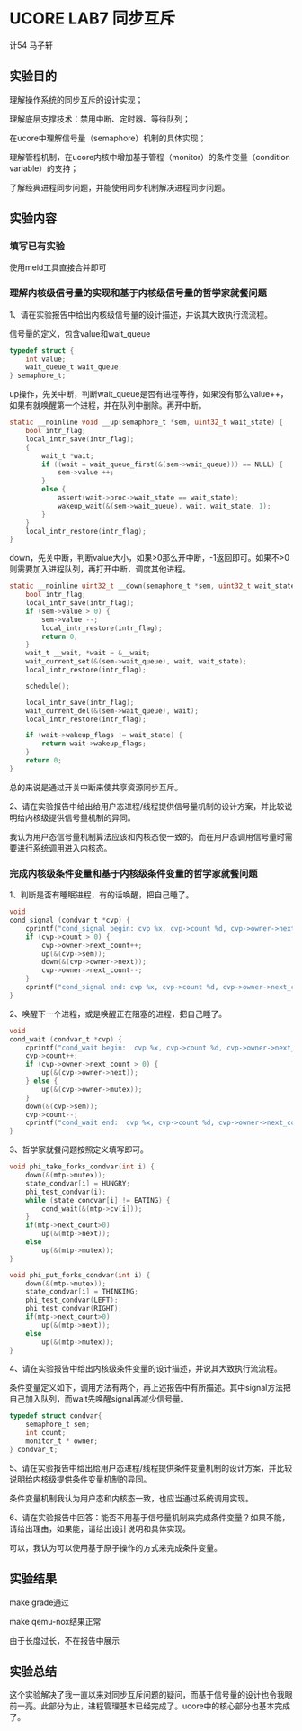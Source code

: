 # UCORE LAB7 同步互斥

计54 马子轩

## 实验目的

理解操作系统的同步互斥的设计实现；

理解底层支撑技术：禁用中断、定时器、等待队列；

在ucore中理解信号量（semaphore）机制的具体实现；

理解管程机制，在ucore内核中增加基于管程（monitor）的条件变量（condition variable）的支持；

了解经典进程同步问题，并能使用同步机制解决进程同步问题。

## 实验内容

### 填写已有实验

使用meld工具直接合并即可

### 理解内核级信号量的实现和基于内核级信号量的哲学家就餐问题

1、请在实验报告中给出内核级信号量的设计描述，并说其大致执行流流程。

信号量的定义，包含value和wait_queue

```c
typedef struct {
	int value;
	wait_queue_t wait_queue;
} semaphore_t;
```

up操作，先关中断，判断wait_queue是否有进程等待，如果没有那么value++，如果有就唤醒第一个进程，并在队列中删除。再开中断。

```c
static __noinline void __up(semaphore_t *sem, uint32_t wait_state) {
	bool intr_flag;
	local_intr_save(intr_flag);
	{
		wait_t *wait;
		if ((wait = wait_queue_first(&(sem->wait_queue))) == NULL) {
			sem->value ++;
		}
		else {
			assert(wait->proc->wait_state == wait_state);
			wakeup_wait(&(sem->wait_queue), wait, wait_state, 1);
		}
	}
	local_intr_restore(intr_flag);
}
```

down，先关中断，判断value大小，如果>0那么开中断，-1返回即可。如果不>0则需要加入进程队列，再打开中断，调度其他进程。

```c
static __noinline uint32_t __down(semaphore_t *sem, uint32_t wait_state) {
	bool intr_flag;
	local_intr_save(intr_flag);
	if (sem->value > 0) {
		sem->value --;
		local_intr_restore(intr_flag);
		return 0;
	}
	wait_t __wait, *wait = &__wait;
	wait_current_set(&(sem->wait_queue), wait, wait_state);
	local_intr_restore(intr_flag);

	schedule();

	local_intr_save(intr_flag);
	wait_current_del(&(sem->wait_queue), wait);
	local_intr_restore(intr_flag);

	if (wait->wakeup_flags != wait_state) {
		return wait->wakeup_flags;
	}
	return 0;
}
```

总的来说是通过开关中断来使共享资源同步互斥。

2、请在实验报告中给出给用户态进程/线程提供信号量机制的设计方案，并比较说明给内核级提供信号量机制的异同。

我认为用户态信号量机制算法应该和内核态使一致的。而在用户态调用信号量时需要进行系统调用进入内核态。

### 完成内核级条件变量和基于内核级条件变量的哲学家就餐问题

1、判断是否有睡眠进程，有的话唤醒，把自己睡了。

```c
void 
cond_signal (condvar_t *cvp) {
	cprintf("cond_signal begin: cvp %x, cvp->count %d, cvp->owner->next_count %d\n", cvp, cvp->count, cvp->owner->next_count);  
	if (cvp->count > 0) {
		cvp->owner->next_count++;
		up(&(cvp->sem));
		down(&(cvp->owner->next));
		cvp->owner->next_count--;
	}
	cprintf("cond_signal end: cvp %x, cvp->count %d, cvp->owner->next_count %d\n", cvp, cvp->count, cvp->owner->next_count);
}
```

2、唤醒下一个进程，或是唤醒正在阻塞的进程，把自己睡了。

```c
void
cond_wait (condvar_t *cvp) {
	cprintf("cond_wait begin:  cvp %x, cvp->count %d, cvp->owner->next_count %d\n", cvp, cvp->count, cvp->owner->next_count);
	cvp->count++;
	if (cvp->owner->next_count > 0) {
		up(&(cvp->owner->next));
	} else {
		up(&(cvp->owner->mutex));
	}
	down(&(cvp->sem));
	cvp->count--;
	cprintf("cond_wait end:  cvp %x, cvp->count %d, cvp->owner->next_count %d\n", cvp, cvp->count, cvp->owner->next_count);
}
```

3、哲学家就餐问题按照定义填写即可。

```c
void phi_take_forks_condvar(int i) {
	down(&(mtp->mutex));
	state_condvar[i] = HUNGRY;
	phi_test_condvar(i);
	while (state_condvar[i] != EATING) {
		cond_wait(&(mtp->cv[i]));
	}
	if(mtp->next_count>0)
		up(&(mtp->next));
	else
		up(&(mtp->mutex));
}
```

```c
void phi_put_forks_condvar(int i) {
	down(&(mtp->mutex));
	state_condvar[i] = THINKING;
	phi_test_condvar(LEFT);
	phi_test_condvar(RIGHT);
	if(mtp->next_count>0)
		up(&(mtp->next));
	else
		up(&(mtp->mutex));
}
```

4、请在实验报告中给出内核级条件变量的设计描述，并说其大致执行流流程。

条件变量定义如下，调用方法有两个，再上述报告中有所描述。其中signal方法把自己加入队列，而wait先唤醒signal再减少信号量。

```c
typedef struct condvar{
	semaphore_t sem;
	int count;
	monitor_t * owner;
} condvar_t;
```

5、请在实验报告中给出给用户态进程/线程提供条件变量机制的设计方案，并比较说明给内核级提供条件变量机制的异同。

条件变量机制我认为用户态和内核态一致，也应当通过系统调用实现。

6、请在实验报告中回答：能否不用基于信号量机制来完成条件变量？如果不能，请给出理由，如果能，请给出设计说明和具体实现。

可以，我认为可以使用基于原子操作的方式来完成条件变量。

## 实验结果

make grade通过

make qemu-nox结果正常

由于长度过长，不在报告中展示

## 实验总结

这个实验解决了我一直以来对同步互斥问题的疑问，而基于信号量的设计也令我眼前一亮。此部分为止，进程管理基本已经完成了。ucore中的核心部分也基本完成了。


